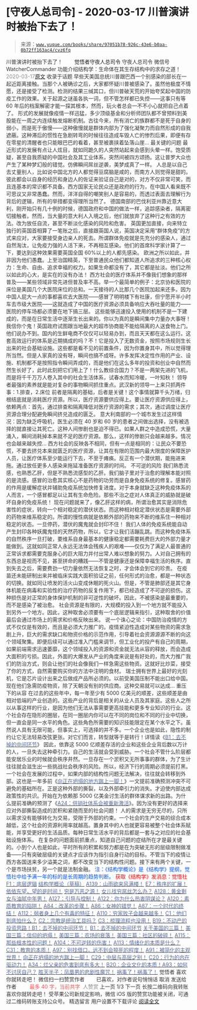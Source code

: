 # [守夜人总司令] - 2020-03-17 川普演讲时被抬下去了！

> 来源：[`www.yuque.com/books/share/97051b78-926c-43e6-b0aa-0b72ff163ac4/cvz6fq`](https://www.yuque.com/books/share/97051b78-926c-43e6-b0aa-0b72ff163ac4/cvz6fq)

<ne-p id="520f42f3293818f927861ebbd5b15da4_p_0" data-lake-id="520f42f3293818f927861ebbd5b15da4_p_0"><ne-text id="u67510941" style="color: rgb(51, 51, 51);">川普演讲时被抬下去了！</ne-text></ne-p> <ne-p id="a1506e79087521b05178301a492b40cb" data-lake-id="a1506e79087521b05178301a492b40cb"><ne-text id="u4560141c" ne-fontsize="12" style="color: rgb(255, 255, 255);">原创</ne-text><ne-text id="u468c24e2" ne-fontsize="14">觉悟者</ne-text><ne-text id="ub0db9c2f" ne-fontsize="14">守夜人总司令</ne-text></ne-p> <ne-p id="907510e5b9225a336ba20bf87f46b736" data-lake-id="907510e5b9225a336ba20bf87f46b736"><ne-text id="ubf696b12" ne-fontsize="14" ne-bold="true" style="color: rgb(51, 51, 51);">守夜人总司令</ne-text></ne-p> <ne-p id="78c5ebafd33517abd76da2518c40b1e3" data-lake-id="78c5ebafd33517abd76da2518c40b1e3"><ne-text id="uc500eca3" ne-fontsize="14" style="color: rgb(51, 51, 51);">微信号</ne-text><ne-text id="u8607df51" ne-fontsize="14" style="color: rgb(51, 51, 51);">WatcherCommander</ne-text></ne-p> <ne-p id="f27b2649d8716336566aabeaef79ae37" data-lake-id="f27b2649d8716336566aabeaef79ae37"><ne-text id="u09e2121e" ne-fontsize="14" style="color: rgb(51, 51, 51);">功能介绍</ne-text><ne-text id="u80acebe1" ne-fontsize="14" style="color: rgb(51, 51, 51);">结构学：生命体在其生存结构中的求存之道！</ne-text></ne-p> <ne-p id="f649eaa7a2fb26fbc414f6cfd9ec53ad" data-lake-id="f649eaa7a2fb26fbc414f6cfd9ec53ad"><ne-text id="u3f3fd86d" style="color: rgb(140, 140, 140);">2020-03-17</ne-text>[<ne-text id="u71bce68e" ne-fontsize="14">原文</ne-text>](https://mp.weixin.qq.com/s?__biz=MzAxNDk1NjI2Mw==&mid=2247485037&idx=1&sn=d7dd83d904596359780009db405439ec&chksm=9b8a25e5acfdacf385283c4c404f0f902a76fad04b123c25125fc71bf5dc406bd53eb0ce6a35&scene=27#wechat_redirect&cpage=266)</ne-p> <ne-p id="c5ea3d9b407725d2c0847f8742a9f8f9" data-lake-id="c5ea3d9b407725d2c0847f8742a9f8f9"><ne-text id="u1b11c70c" style="color: rgb(51, 51, 51);">收录于话题</ne-text></ne-p> <ne-p id="5730cc8b7860433af69a8d174ea92427" data-lake-id="5730cc8b7860433af69a8d174ea92427"><ne-text id="u76251204" style="color: rgb(51, 51, 51);">早些天美国总统川普跟巴西一个别感染的部长在一起近距离接触。当那个人被确诊之后，大家都怀疑川普被感染了。虽然他极度不情愿，还是接受了检测。检测的结果三缄其口，但川普破天荒的开始夸奖起中国的防疫工作的效果。关于起源之谜虽各执一词，但不管怎样都已失控——这事只有等 60 年后的档案解密才能一探其根本，然而，玩火者总会一不不小心就把自己点着了。</ne-text></ne-p> <ne-p id="d84f47212b66201a4fce08c7a16dc5f7" data-lake-id="d84f47212b66201a4fce08c7a16dc5f7"><ne-text id="u0dcf1974" style="color: rgb(51, 51, 51);">形式的发展就像疫情一样迅猛，多少顶级基金和分析师团队都不曾预料到美股能在一周之内连续触发熔断机制。古往今来，所有消亡的族群都不是死于自身的弱小，而是死于傲慢——这种傲慢就是群体内部为了强化凝聚力而自然形成的自我遮蔽。这种滞后的惯性在急剧转弯的时候往往造成车毁人亡的惨烈后果，即便有存在零星的清醒者也只能眼巴巴的看着，甚至被裹挟着坠落山崖…</ne-text></ne-p> <ne-p id="3a2cc20fc9fe4acbe0535ba427ac7069" data-lake-id="3a2cc20fc9fe4acbe0535ba427ac7069"><ne-text id="u4d6e9158" ne-bold="true" style="color: rgb(51, 51, 51);">最关键的问题</ne-text></ne-p> <ne-p id="17ef370718484f8114796366f5504ed0" data-lake-id="17ef370718484f8114796366f5504ed0"><ne-text id="u0f24e9e3" style="color: rgb(51, 51, 51);">最近形式的发展有点让人炫目，就如同跪久的人突然站起来会感到头晕一样。饱受质疑，甚至自我质疑的中国社会及其工业体系，突然间被四方颂扬。这让普罗大众也产生了某种梦幻般的错觉。仿佛瞬间屌丝逆袭，美梦成真了一样。</ne-text></ne-p> <ne-p id="a48b2cc550a1396800e395d21383fb5f" data-lake-id="a48b2cc550a1396800e395d21383fb5f"><ne-text id="u14d15bb7" style="color: rgb(51, 51, 51);">人总是以自己去丈量别人，比如说中国北方的人都觉得豆腐脑是咸的，而南方人则觉得是甜的。彼此都会以自身的经历和身边人的佐证来验证自己是对的，对方不仅非常可笑，而且连基本的常识都不具备。西方国家无论民众还是政府的行为，在中国人看来既不可思议又非常愚蠢。然而，洋洋自得的嘲笑别人是容易的，而透过表面去理解行为背后的逻辑，所有的举措都变得理所当然了。</ne-text></ne-p> <ne-p id="1c215a24183ddd3a7fe910894798ec46" data-lake-id="1c215a24183ddd3a7fe910894798ec46"><ne-text id="u383a972e" style="color: rgb(51, 51, 51);">德国南部的巴伐利亚州靠近意大利，刚开始只有几十例的时候，德国政府和中国的做法一样，追踪感染者，隔离密切接触者。然而，当大量的意大利人入境之后，他们就放弃了这种行之有效的方法。改为放任自流，甚至不断淡化感染的风险和危害。</ne-text></ne-p> <ne-p id="0aae30596a3046cdaf2df3298ddb7f65" data-lake-id="0aae30596a3046cdaf2df3298ddb7f65"><ne-text id="u42619d8e" style="color: rgb(51, 51, 51);">英国更加直接，向来特立独行的英国首相算了一笔账之后，直接跟英国人说，英国决定采用“群体免疫”的方式来应对，大家要接受身边亲人的死去。所谓群体免疫就是先充分的感染人，通过自然淘汰，让免疫力强的人活下来，不再相互感染。他们的首席科学家计算了一下，要达到这种效果需要英国全国 60%以上的人都先感染。</ne-text></ne-p> <ne-p id="894e7babe6e6fbf5ae58251beb8a56eb" data-lake-id="894e7babe6e6fbf5ae58251beb8a56eb"><ne-text id="u73473cd3" style="color: rgb(51, 51, 51);">欧洲之所以如此，并非因为他们愚蠢。上至治国精英，下至普通民众他们都知道人所追求的三种核心权力：生命、自由、追求幸福的权力。如果生命都没有了，其它都是扯淡。他们之所以如此的心大，是实在的没有办法！</ne-text></ne-p> <ne-p id="933748ab03499913c4967c6a8926e7c9" data-lake-id="933748ab03499913c4967c6a8926e7c9"><ne-text id="u0a84934a" style="color: rgb(51, 51, 51);">西方社会的医疗体系并不像我们想象的那样普及——某些领域非常先进但普及率不高。举一个最简单的例子：北京协和医院的床位是美国几个大医院床位的总和。一天接待的人比那几个医院加起来还多。因为中国人屁大一点的事都喜欢去大医院——感冒了明明楼下有社康，但宁愿开半小时车去市级大医院——这就造成了中国的医疗资源必须具备响应大吞吐量的能力——医院的停车场都必须要在地下搞三层。</ne-text></ne-p> <ne-p id="780eab018ef1c2be8beafd7d0ed44660" data-lake-id="780eab018ef1c2be8beafd7d0ed44660"><ne-text id="ue748dec0" style="color: rgb(51, 51, 51);">这些能够迅速投入使用的机制不是一下建成的，而是在日常生活中逐渐生长出来的。你以为真的是瞬间集中力量办大事呀！我信你个鬼！英国政府试图跟当地最大的超市协商能不能给隔离的人送食物上门。他们说办不到。国内的生鲜电商不仅仅可以轻易办到，而且天天都在这么运行。这套高效运行的体系是近期搞成的吗？不！它是投入了无数资金，按照市场规则生长出来的社会基础设施。这些都是看不见的前置条件，因为你置身其中，所以觉得理所当然。但是人家真的没有呀，瞬间也搞不成呀。许多发挥决定性作用的产业、设施、机制都不是按照指令瞬间弄成的，而是他们在这么多年的投资和创业中自然而然生长好了，此时此刻把它们用上了！什么教综合国力？不是一两架先进的飞机，而是将千千万万人卷入其中的社会生活体系，试春水而知冷暖，一叶知秋！</ne-text></ne-p> <ne-p id="fd09ab90c0de9977e2b4461e8efce91e" data-lake-id="fd09ab90c0de9977e2b4461e8efce91e"><ne-text id="u4f22e625" style="color: rgb(51, 51, 51);">领导者最强的素养就是能对复杂的事物瞬间抓住重点。武汉新的领导一上来只抓两件事：1.排查，2.床位 前者是隔离的基础，后者是关键！这个事情就算千头万绪，归根结底就是消耗医疗资源。所以，医疗资源要供应得上。要让医疗资源供应得上，依赖两点：首先，通过排查和隔离降低对医疗资源的需求；其次，通过调度让医疗资源合理分配避免瞬间挤兑造成的匮乏。</ne-text></ne-p> <ne-p id="a0b15a3c9f01489514f1d6232cefbd30" data-lake-id="a0b15a3c9f01489514f1d6232cefbd30"><ne-text id="uddce4e0d" style="color: rgb(51, 51, 51);">意大利南部的一个城市发生过这样情况：因为缺乏呼吸机，医生必须在 40 岁和 60 岁的患者之间做出选择，没有被选择的就直接让其死亡。这种人间惨剧也是迫不得已。如果人群之中造成恐慌，大量涌入，瞬间消耗掉本来就不足的医疗资源。那么，这样的惨剧只会越来越多。情况也会越来越失控…</ne-text></ne-p> <ne-p id="b0035a387fa6d7236dbac1c665fe4145" data-lake-id="b0035a387fa6d7236dbac1c665fe4145"><ne-text id="uf05d40b8" style="color: rgb(51, 51, 51);">西方社会的反映各不相同，但有一点是相同的：让民众不要恐慌，不要去挤兑本来就匮乏的医疗资源，让其在有限的范围内最大限度的保障医护人员，让医疗体系至少能运行下去，不至于瘫痪。反正有一个潜伏期，能拖进来拖。通过放任更多人感染来拖延准备医疗资源的时间。</ne-text></ne-p> <ne-p id="6c5a830647a6d64d34e445ea8a5d417f" data-lake-id="6c5a830647a6d64d34e445ea8a5d417f"><ne-text id="uc3aa4e27" ne-bold="true" style="color: rgb(51, 51, 51);">不可逆的风险</ne-text></ne-p> <ne-p id="2257155604e7f20a82408ee766f18a93" data-lake-id="2257155604e7f20a82408ee766f18a93"><ne-text id="u07e11b10" style="color: rgb(51, 51, 51);">我们熟悉流感，也熟悉乙肝，但是不熟悉流感型的乙肝。我们脑子里对于治愈的理解本能对照的是流感。感冒的治愈其实核心不是药物的功劳而是自身免疫系统的修复。感冒药的作用是缓解症状并辅助免疫系统加快修复进度。对于本身就缺乏这种免疫体系的人而言，一个感冒都足以让其有生命危险。那些不治之症对人体真正的威胁就是破坏自身的免疫系统！</ne-text></ne-p> <ne-p id="91de76f8c046aa3dc499773ceed0fbb2" data-lake-id="91de76f8c046aa3dc499773ceed0fbb2"><ne-text id="u3ca50d73" style="color: rgb(51, 51, 51);">现在问题就来了，像乙肝这样的病，所谓治愈其实是消除危害性的症状，转向一个相对稳定的潜伏状态。而这种相对稳定潜伏状态是需要外部的药物来维系稳定的。所谓的慢性病就是依赖外部的药物来不断的维系住一种相对稳定的状态。一旦停药，潜伏的魔鬼就会封印不住！</ne-text></ne-p> <ne-p id="dcc273570c78c31a18d6346b3fa12ffc" data-lake-id="dcc273570c78c31a18d6346b3fa12ffc"><ne-text id="u755288ba" style="color: rgb(51, 51, 51);">我们人体的免疫系统能自动产生封印各种妖魔鬼怪的天然药物，所以，它才让我们活蹦乱跳。而这种免疫体系的自然秩序一旦打破，要维系自身最基本的健康稳定都需要耗费巨大的外部力量才能做到。这就如同正常人永远无法体会残疾人的艰难——仅仅为了满足人最普通的正常诉求都需要克服身心的巨大阻力并付出常人难以想象的努力。人对自己拥有的东西总是视而不见，甚至拼命的糟践——不管是健康还是保障幸福生活的秩序。直到失去之后，需要费劲一切力量依然无法恢复之时，才会体会到它的珍贵。</ne-text></ne-p> <ne-p id="caf240419413cdf207069a8ed2c2fc31" data-lake-id="caf240419413cdf207069a8ed2c2fc31"><ne-text id="u732f2a78" style="color: rgb(51, 51, 51);">在疫苗还未能研制出来并被临床实践大面积验证之前，任何形式的治愈，都是一种状态的切换。就如同让喷发的活火山变成休眠的死火山。但是，不管是肺部还是其它身体机能在病毒和实验性的治疗药物的反复作用下，都已经造成了不可逆的损伤。这种损伤是对正常的身体保护机制的非可逆性的破坏。因此，不被感染是最重要的，而不是感染了被治愈。</ne-text></ne-p> <ne-p id="0dcf458a6b933e789c8ecbc0ae2b3067" data-lake-id="0dcf458a6b933e789c8ecbc0ae2b3067"><ne-text id="u7186e516" style="color: rgb(51, 51, 51);">社会资源是有限的，大规模的投入到一个地方就不能投入到另外一个地方。因此，这种取舍必须要有一个底层逻辑来指引，这种取舍的价值最后会通过市场上的需求和价格反映出来。</ne-text></ne-p> <ne-p id="a5a111361f74ef9d73fc7d7caa08c464" data-lake-id="a5a111361f74ef9d73fc7d7caa08c464"><ne-text id="uf58ed29c" style="color: rgb(51, 51, 51);">说一个诛心之论：中国防治疫情的方式不仅仅是有效的，而且是必须大力推广的。疫情紧迫性造成对某些物资的需求急剧上升，巨大的需求缺口和物资价格的示范作用，引导着社会资源源源不断的向这个领域聚集。即便后续可以通过准入门槛来调节，但工业化的投产有自己的周期，如果前端需求迅速萎靡，这个领域投入的资源和资金就无法从容的释放，而会造成大面积的亏损。因此，外面的大爆发从产业的角度来说是有好处的，而大力推广我们的防治方式，则会让他们的社会像我们一样急需这些物资。这就好比炒菜，接受了你的方式，自然需要购买你的方法中注明的食材。</ne-text></ne-p> <ne-p id="4872898cf4ab9661ebab0399a2697606" data-lake-id="4872898cf4ab9661ebab0399a2697606"><ne-text id="u3c3609ad" style="color: rgb(51, 51, 51);">瑞士拥有世界上最好的光刻机，它是芯片设计出来之后做成产品所必须的。以前受美国压制不能出口给中国。现在他们急需防疫物资，除了天朝没有别的供应商。这种交易就可以达成…</ne-text></ne-p> <ne-p id="1e6e78c74eba7eaf9698340db53e228a" data-lake-id="1e6e78c74eba7eaf9698340db53e228a"><ne-text id="ue74b5975" ne-fontsize="24" ne-bold="true" style="color: rgb(51, 51, 51);">重压下的从容</ne-text></ne-p> <ne-p id="37906ae82ab0c165a69068d11f658611" data-lake-id="37906ae82ab0c165a69068d11f658611"><ne-text id="u3474d6ac" style="color: rgb(51, 51, 51);">在过去的这些年中，每一年至少有 5000 亿美元的顺差，这些顺差是由相对低端的产业创造的。这些产业的背后是相关的从业人员及其家庭。这些人之所以从事这样的行业，是因为他们无法从事需要更高技能和更多专业知识的行业。这个社会存在隐形的圈层，在同一圈层内你可以在不同的岗位和不同的行业中切换，但一直会是同一水平的角色。这些角色所需要的知识技能限定在某个水平之下。虽然说人具有无限可能，但事实上，可选择的并不多。一个企业也是如此，隐性的制约让它无法轻易改弦更张。对它们而言，转型就等于是转行！详情读《</ne-text>[<ne-text id="u5eabffed" style="color: rgb(87, 107, 149);">B1：去不掉的中间环节</ne-text>](http://mp.weixin.qq.com/s?__biz=MzAxNDk1NjI2Mw==&mid=2247484061&idx=1&sn=1209c5618c7a801825c4d601715c442d&chksm=9b8a2115acfda803a021253d6a306e6c95fffb1fdfae4daedf94c8f602c7d2c9e52452759093&scene=21#wechat_redirect)<ne-text id="u29a9f677" style="color: rgb(51, 51, 51);">》</ne-text></ne-p> <ne-p id="9ab4689fa5b3de17e799faf745ba5183" data-lake-id="9ab4689fa5b3de17e799faf745ba5183"><ne-text id="u18ffd32e" style="color: rgb(51, 51, 51);">因此，依靠这 5000 亿顺差存活的企业和这些企业背后数以万计的人，一旦失去这种牵引力。自己的生活就会受到威胁。一个社会不管什么阶层都能安居乐业的时候就会秩序井然。一旦存在一个淤积又无所事事的群体，为了生计往往就会滋生出一些挑战社会秩序的风险。所以，经济下行的周期必须提前打黑。</ne-text></ne-p> <ne-p id="3c8d94e6983e5f0ef2cd0bb11223dc09" data-lake-id="3c8d94e6983e5f0ef2cd0bb11223dc09"><ne-text id="ud50e4dc3" style="color: rgb(51, 51, 51);">一个社会在发展的过程中，如果内部的结构性问题无法解决，往往就会转移到外部。这也是一年多前《</ne-text>[<ne-text id="u8bf3d678" style="color: rgb(87, 107, 149);">向正在坍塌的地方踹上一脚！</ne-text>](http://mp.weixin.qq.com/s?__biz=MzAxNDk1NjI2Mw==&mid=2247483789&idx=1&sn=5e44b7b524c3dc4bb7705f49ed0a44a3&chksm=9b8a2205acfdab139e4b1d44ef6702b09c9fbf79505340205d13fbdaa33207a997f54bee0e97&scene=21#wechat_redirect)<ne-text id="u9dcd4fc0" style="color: rgb(51, 51, 51);">》一文提前准确预测冲突不可避免的基础所在。正是这种外部的撕裂，以及外部牵引力的消失。才迫使内部达成政策性的共识。开始在为依赖那 5000 亿美金讨生活的群体谋求新的出路。为什么提前准确的预测了《</ne-text>[<ne-text id="u19f5382e" style="color: rgb(87, 107, 149);">A24：供销社体系会被重新激活</ne-text>](http://mp.weixin.qq.com/s?__biz=MzAxNDk1NjI2Mw==&mid=2247484249&idx=1&sn=b8af24c3440b291292b1ed4eddfcfaec&chksm=9b8a20d1acfda9c79045cf72415a403a655fcbcc03483c9b2970fd289e28f7c18a998142039c&scene=21#wechat_redirect)<ne-text id="uaca97e63" style="color: rgb(51, 51, 51);">》。因为没有更好的选择来应对外部撕裂造成的淤积和紧随而至的社会问题！</ne-text></ne-p> <ne-p id="b36a51c328d1710ff198a0c4f9ee7266" data-lake-id="b36a51c328d1710ff198a0c4f9ee7266"><ne-text id="u32be526b" style="color: rgb(51, 51, 51);">人的需求是无穷无尽的，只所以需求没有能够转化为交易，受限于外部的约束。一个社会的生产交易的综合成本越低，这个社会的资源利用率就越高。置身其中的人也就更容易被整个社会体系赋能，并享受更好的生活品质。每种日常生活水平的背后都是一套与之对应的社会基础设施体系。</ne-text></ne-p> <ne-p id="9c3f1448d6115e1d165e12a660b95c73" data-lake-id="9c3f1448d6115e1d165e12a660b95c73"><ne-text id="u73fe209c" style="color: rgb(51, 51, 51);">在复杂的问题面前抓重点，知道自己问题的症结所在才是最关键的。小到个人也是如此，平时所有的积累和努力都是在为突破无形的层级限制做准备——只有突破层级的关键点才应该作为指引自身行动的目标。不管当下的疫情让西方各国送来多少溢美之词，都不改变当下的结构性问题。接下来有两个关键，一个是市场扶贫，另一个就是法制金融。</ne-text></ne-p> <ne-p id="a5007448a57c77b3a07ab707968ec788" data-lake-id="a5007448a57c77b3a07ab707968ec788"><ne-text id="u8335ed76" ne-bold="true" style="color: rgb(0, 82, 255);">注：《结构学概论》是《结构学》提纲，觉悟社中给予满一年的标的是长周期的趋势判断。</ne-text></ne-p> <ne-p id="3ac1d375837b22bbc1d988a2b64c1cf0" data-lake-id="3ac1d375837b22bbc1d988a2b64c1cf0" ne-alignment="center"><ne-text id="u740a2e98" style="color: rgb(255, 0, 0);">获取《结构学》发消息</ne-text><ne-text id="ua67b5d2d" ne-bold="true" style="color: rgb(255, 0, 0);">：觉悟社</ne-text></ne-p>  <ne-p id="4f0bdbe068da4a466935238357693f1d" data-lake-id="4f0bdbe068da4a466935238357693f1d"><ne-card data-card-name="image" data-card-type="inline" id="bGdpw" data-event-boundary="card" style="color: rgb(51, 51, 51);"><ne-p id="7ea908531e00914bc198791ec6c4d33a" data-lake-id="7ea908531e00914bc198791ec6c4d33a">[<ne-text id="u51d3446c" style="color: rgb(87, 107, 149);">F1：底层逻辑</ne-text>](http://mp.weixin.qq.com/s?__biz=MzAxNDk1NjI2Mw==&mid=2247484983&idx=1&sn=d1bd020a91e3dd78ebf23d343a657db2&chksm=9b8a25bfacfdaca9b3572b6f4d7ef8d7a0e37e4ab741811b0e2cd64f46b92e1920d0e39e4f38&scene=21#wechat_redirect)</ne-p> <ne-p id="43702246b5809afc91bd10c0faed0e4e" data-lake-id="43702246b5809afc91bd10c0faed0e4e">[<ne-text id="u69ac3019" style="color: rgb(87, 107, 149);">结构学概论（草稿）</ne-text>](http://mp.weixin.qq.com/s?__biz=MzAxNDk1NjI2Mw==&mid=2247484999&idx=1&sn=4a0a91d9ed51c50f0f1ca2c3d5a6f112&chksm=9b8a25cfacfdacd9a9d58e3423bba23548335347af32a6a987b54c219869d099186dedfc27a0&scene=21#wechat_redirect)</ne-p> <ne-p id="4aaaeee34d2557786f3375279a56ca8c" data-lake-id="4aaaeee34d2557786f3375279a56ca8c">[<ne-text id="ufb65df52" style="color: rgb(87, 107, 149);">A139：山雨欲来风满楼！</ne-text>](http://mp.weixin.qq.com/s?__biz=MzAxNDk1NjI2Mw==&mid=2247485028&idx=1&sn=df774eff7bb7562533cba7f5d2346e14&chksm=9b8a25ecacfdacfa9092a7494ffe631aab8a9f4ae745eeaeee91488d21accd14fc29f6eb0a9d&scene=21#wechat_redirect)</ne-p> <ne-p id="2ffd7af300c010ed90c09aa23705f8e4" data-lake-id="2ffd7af300c010ed90c09aa23705f8e4">[<ne-text id="u033a3204" style="color: rgb(87, 107, 149);">E7：秩序的扩展！</ne-text>](http://mp.weixin.qq.com/s?__biz=MzAxNDk1NjI2Mw==&mid=2247485033&idx=1&sn=a4fafabf832faa4e23cb315aa84778cf&chksm=9b8a25e1acfdacf75ca2f4b9f95eefbced60c01b36a2346b549eed79efe998a827b9d4476625&scene=21#wechat_redirect)</ne-p> <ne-p id="96497ac4e86e1bca662afd08a1ffca3f" data-lake-id="96497ac4e86e1bca662afd08a1ffca3f">[<ne-text id="uc828ab3f" style="color: rgb(87, 107, 149);">依依东望，望的是时间！</ne-text>](http://mp.weixin.qq.com/s?__biz=MzIzMDYwOTM0Mg==&mid=2247483860&idx=1&sn=b5b01ae82ff764ce2806251e3f2a809f&chksm=e8b19905dfc61013607735eb7782299c9a4d7a39a8b15a7b46182ef20eda3ffe9f6ed6337e1f&scene=21#wechat_redirect)</ne-p> <ne-p id="709901104e11b5edd7f3c4408d65c63b" data-lake-id="709901104e11b5edd7f3c4408d65c63b">[<ne-text id="uaaa0dde5" style="color: rgb(87, 107, 149);">穷是万恶之源！</ne-text>](http://mp.weixin.qq.com/s?__biz=MzAxNDk1NjI2Mw==&mid=2247483823&idx=1&sn=e54ebe9891b302dc0bf1815c76ccf8b7&chksm=9b8a2227acfdab31a05e273addd9159d4b8263d58d3c58bf214841c8189157519719c3427306&scene=21#wechat_redirect)</ne-p> <ne-p id="0147aa92999a54605dea7f9105bdfc98" data-lake-id="0147aa92999a54605dea7f9105bdfc98">[<ne-text id="u909d14c4" style="color: rgb(87, 107, 149);">女儿找穷屌丝怎么办？</ne-text>](http://mp.weixin.qq.com/s?__biz=MzAxNDk1NjI2Mw==&mid=2247484939&idx=1&sn=6a8b9a3df7e1197fde72a04e45ad3055&chksm=9b8a2583acfdac958a9514beb89993c74e6ee5ad63df4c4c6d420f8ac9cc3976dcfe5f66c734&scene=21#wechat_redirect)</ne-p> <ne-p id="24ee65f1f55cd13b5804e0bad2b3709a" data-lake-id="24ee65f1f55cd13b5804e0bad2b3709a">[<ne-text id="u4dc320cf" style="color: rgb(87, 107, 149);">A128：黄金剩女与油腻中年男！</ne-text>](http://mp.weixin.qq.com/s?__biz=MzAxNDk1NjI2Mw==&mid=2247484986&idx=1&sn=389cf749cc0fc8c13fddbe2782d064e8&chksm=9b8a25b2acfdaca493be3be9f6825249c41eb2e9ec898370ef118ac45d11e3061fc3f36198fa&scene=21#wechat_redirect)</ne-p> <ne-p id="e70319111baaedc655221cf17486b046" data-lake-id="e70319111baaedc655221cf17486b046">[<ne-text id="ub29df3ac" style="color: rgb(87, 107, 149);">A127：引导与控制！</ne-text>](http://mp.weixin.qq.com/s?__biz=MzAxNDk1NjI2Mw==&mid=2247484979&idx=1&sn=f399f00523a8dd5cafe7c0636121333e&chksm=9b8a25bbacfdacad35d6b31ea6500e76fc161c3dd8e789aacdc1284bedcdcaf57570dd6f6261&scene=21#wechat_redirect)</ne-p> <ne-p id="5fd065523bfa86a1e73199eac1a5ad70" data-lake-id="5fd065523bfa86a1e73199eac1a5ad70">[<ne-text id="ua2e95da4" style="color: rgb(87, 107, 149);">A122：你为什么热衷阴谋论？</ne-text>](http://mp.weixin.qq.com/s?__biz=MzAxNDk1NjI2Mw==&mid=2247484960&idx=1&sn=f04b2971f7e664f0ab903a6a9ffab5dd&chksm=9b8a25a8acfdacbecd85fb722d9e401e6b748a28498b75da9489af10d9cf69916bf473c72a7b&scene=21#wechat_redirect)</ne-p> <ne-p id="1379aabcf09010bc36d601bf3775c2cd" data-lake-id="1379aabcf09010bc36d601bf3775c2cd">[<ne-text id="ua04709c5" style="color: rgb(87, 107, 149);">A120：素质教育的陷阱！</ne-text>](http://mp.weixin.qq.com/s?__biz=MzAxNDk1NjI2Mw==&mid=2247484948&idx=1&sn=6326c52223f8520cf16820e7ae2f12d1&chksm=9b8a259cacfdac8a3f821dea074d2df64dc08c9498aadb36f006f685bbf87dfc13daefd4bf6d&scene=21#wechat_redirect)</ne-p> <ne-p id="9166da93f6d52793c80a1f65266b7841" data-lake-id="9166da93f6d52793c80a1f65266b7841">[<ne-text id="u8925e37a" style="color: rgb(87, 107, 149);">A84：改革的步骤！</ne-text>](http://mp.weixin.qq.com/s?__biz=MzIzMDYwOTM0Mg==&mid=2247484098&idx=1&sn=8a28fd5dce47b485ed38e4f3cfdb7d05&chksm=e8b19a13dfc61305fde13511d297aa1d6b59184825c7998f338e7d5f36742e3c06c717d78fe8&scene=21#wechat_redirect)</ne-p> <ne-p id="5ddb0d73132124fcb230989b446747ee" data-lake-id="5ddb0d73132124fcb230989b446747ee">[<ne-text id="u54b2a2f6" style="color: rgb(87, 107, 149);">A86：女神的错觉！</ne-text>](http://mp.weixin.qq.com/s?__biz=MzAxNDk1NjI2Mw==&mid=2247484733&idx=1&sn=fab22e8ab3f80b78dab3d4e2e2716bfb&chksm=9b8a26b5acfdafa374df83506e5086a573169362877918977c08490b4e9747c45c99d1266e7f&scene=21#wechat_redirect)</ne-p> <ne-p id="d95dc3944af2aab49b0d0908cc05d63e" data-lake-id="d95dc3944af2aab49b0d0908cc05d63e">[<ne-text id="u300c294d" style="color: rgb(87, 107, 149);">A87：一个时代的终结！</ne-text>](http://mp.weixin.qq.com/s?__biz=MzIzMDYwOTM0Mg==&mid=2247484102&idx=1&sn=c0572fe89409ac0ef2d1468b8f81f130&chksm=e8b19a17dfc6130119eacf0492c237b5173f6f9c13265a36d7919e3132228f8c2d3306863c08&scene=21#wechat_redirect)</ne-p> <ne-p id="b22ded3cf5d96b2b47694af7dfeab7a9" data-lake-id="b22ded3cf5d96b2b47694af7dfeab7a9">[<ne-text id="uf9dfdb03" style="color: rgb(87, 107, 149);">A112：弱者身上几个有毒的特征！</ne-text>](http://mp.weixin.qq.com/s?__biz=MzAxNDk1NjI2Mw==&mid=2247484903&idx=1&sn=609b7c81f10207eea8bcccbe35aa61b6&chksm=9b8a266facfdaf790a328ee9eca9d05f95ce939b69b2e4c1fcaacd63470bd79c44d03caeb00c&scene=21#wechat_redirect)</ne-p> <ne-p id="08c0869e983d970d45c591a44d8bbf4a" data-lake-id="08c0869e983d970d45c591a44d8bbf4a">[<ne-text id="u7742fd24" style="color: rgb(87, 107, 149);">A110：穷家败子会越来越多！</ne-text>](http://mp.weixin.qq.com/s?__biz=MzAxNDk1NjI2Mw==&mid=2247484897&idx=1&sn=84e1c8a85eb385c04f400095d47d55eb&chksm=9b8a2669acfdaf7f7a431a12c057023ae123aaa855b0f9d48a98c21eae27788632beb60765c9&scene=21#wechat_redirect)</ne-p> <ne-p id="df1427e39da1d087e815278c317de681" data-lake-id="df1427e39da1d087e815278c317de681">[<ne-text id="u6884799d" style="color: rgb(87, 107, 149);">C1：他们到底怕什么？</ne-text>](http://mp.weixin.qq.com/s?__biz=MzAxNDk1NjI2Mw==&mid=2247483898&idx=1&sn=1b0a50386e9e89d2750dec717236f0aa&chksm=9b8a2272acfdab64235b35ee5e91b8cac6172144207251636e1345fc570aa1601f59eff7f442&scene=21#wechat_redirect)</ne-p> <ne-p id="c5ab8d9c933f95d561ab880bd2c5cb86" data-lake-id="c5ab8d9c933f95d561ab880bd2c5cb86">[<ne-text id="udfbbe984" style="color: rgb(87, 107, 149);">C2：宗教是统治工具吗？</ne-text>](http://mp.weixin.qq.com/s?__biz=MzAxNDk1NjI2Mw==&mid=2247483901&idx=1&sn=f5d9f8c7bd84370c79adae921351e813&chksm=9b8a2275acfdab63fde093d76ff82e01d0e2fd43ea675f77fd17fd51a15873d4d10499f5338d&scene=21#wechat_redirect)</ne-p> <ne-p id="49422b3fbedfe4c407815957e297eed3" data-lake-id="49422b3fbedfe4c407815957e297eed3">[<ne-text id="u2b6d4d29" style="color: rgb(87, 107, 149);">C3：梳理流程也没用！</ne-text>](http://mp.weixin.qq.com/s?__biz=MzAxNDk1NjI2Mw==&mid=2247483989&idx=1&sn=ee70dacfd980f041379d91ae947ece44&chksm=9b8a21ddacfda8cb28bf62d6f53531e8a8ebce2de96396e50ec7e7e144fffe502ec6faee3415&scene=21#wechat_redirect)</ne-p> <ne-p id="68c54e21fcf4ac11690541c646077be3" data-lake-id="68c54e21fcf4ac11690541c646077be3">[<ne-text id="udef2b47b" style="color: rgb(87, 107, 149);">B19：不动产的投资思路！</ne-text>](http://mp.weixin.qq.com/s?__biz=MzIzMDYwOTM0Mg==&mid=2247484069&idx=1&sn=a13a6e590a21b27fd1356718b3a2dcd3&chksm=e8b19a74dfc613622b23c7233732cbb1d499c75f9b7ac3047cdeaee3a34eeae7d3b4871429f1&scene=21#wechat_redirect)[<ne-text id="u8bf36cae" style="color: rgb(87, 107, 149);">B1：去不掉的中间环节！</ne-text>](http://mp.weixin.qq.com/s?__biz=MzIzMDYwOTM0Mg==&mid=2247483903&idx=1&sn=e8a21cb816d6a27d869f81463805a208&chksm=e8b1992edfc610380f54d91f9acc9844820c77ce8a5bcedb4f36372c406647f45fd2514a6a77&scene=21#wechat_redirect)</ne-p> <ne-p id="d2eaeb6ffbbb39ceac139eac1b9960e7" data-lake-id="d2eaeb6ffbbb39ceac139eac1b9960e7">[<ne-text id="ucae29d45" style="color: rgb(87, 107, 149);">B1：去不掉的中间环节</ne-text>](http://mp.weixin.qq.com/s?__biz=MzIzMDYwOTM0Mg==&mid=2247483903&idx=1&sn=e8a21cb816d6a27d869f81463805a208&chksm=e8b1992edfc610380f54d91f9acc9844820c77ce8a5bcedb4f36372c406647f45fd2514a6a77&scene=21#wechat_redirect)</ne-p> <ne-p id="0813c9ab2152a8ef9cb37da0ed076cba" data-lake-id="0813c9ab2152a8ef9cb37da0ed076cba">[<ne-text id="uc657fefb" style="color: rgb(87, 107, 149);">关于美国的三篇！</ne-text>](http://mp.weixin.qq.com/s?__biz=MzIzMDYwOTM0Mg==&mid=2247484082&idx=1&sn=7f0efdc740505aeff41af3593c2c07d2&chksm=e8b19a63dfc613757721204eef321ddcad7ddc01dfc2076db117c37c0b37d75438f2e405c830&scene=21#wechat_redirect)</ne-p> <ne-p id="56dcc5a889bf005929d7f3ca28833282" data-lake-id="56dcc5a889bf005929d7f3ca28833282">[<ne-text id="uda4c64f2" style="color: rgb(87, 107, 149);">美国三篇：信仰的坍塌！</ne-text>](http://mp.weixin.qq.com/s?__biz=MzIzMDYwOTM0Mg==&mid=2247484086&idx=1&sn=84a690a2f2f277ffb97bd9ae9b8997b5&chksm=e8b19a67dfc61371cbaa58bdc4cf884dcb865ce62dc947cf1cf3e7653716339ff71d49c563bb&scene=21#wechat_redirect)</ne-p> <ne-p id="0c6404ede3fd5b311e3884ea8b3e6ec3" data-lake-id="0c6404ede3fd5b311e3884ea8b3e6ec3">[<ne-text id="u36c06eb6" style="color: rgb(87, 107, 149);">美国三篇：农场的衰落！</ne-text>](http://mp.weixin.qq.com/s?__biz=MzAxNDk1NjI2Mw==&mid=2247484839&idx=1&sn=ab17e9c4ae5af883a17a9c0fcafe94dd&chksm=9b8a262facfdaf399eab6252e9034d5a64a95f1c2575ed6570615dc11980d7d14b684341c22d&scene=21#wechat_redirect)</ne-p> <ne-p id="155b29afa593d00f45a82f666e288abd" data-lake-id="155b29afa593d00f45a82f666e288abd">[<ne-text id="ub977379f" style="color: rgb(87, 107, 149);">美国三篇：社区的破碎！</ne-text>](http://mp.weixin.qq.com/s?__biz=MzAxNDk1NjI2Mw==&mid=2247484995&idx=1&sn=e6b19218f50cedb3832a75694d5fca2a&chksm=9b8a25cbacfdacdd9585015c0542f118592cdeb57bf869d6566ef48e60aaf0f59aeebb6ba2a3&scene=21#wechat_redirect)</ne-p> <ne-p id="370bea3a77cc1a6fae319b3006239ff6" data-lake-id="370bea3a77cc1a6fae319b3006239ff6">[<ne-text id="u337aec98" style="color: rgb(87, 107, 149);">A115：那些根本性的问题！</ne-text>](http://mp.weixin.qq.com/s?__biz=MzAxNDk1NjI2Mw==&mid=2247484914&idx=1&sn=967fee05bc4f865fe727690ef496bd08&chksm=9b8a267aacfdaf6c067abdfbeed512ad0ec7af5d0c3310f4461e50eaa47c005b5b30ea9758af&scene=21#wechat_redirect)</ne-p> <ne-p id="29dd628ec37f52b0c190276c1c2f178d" data-lake-id="29dd628ec37f52b0c190276c1c2f178d">[<ne-text id="u08e77b6f" style="color: rgb(87, 107, 149);">A104：不可逆转的伤害！</ne-text>](http://mp.weixin.qq.com/s?__biz=MzAxNDk1NjI2Mw==&mid=2247484910&idx=1&sn=80626aa3b4a4e223e5062a4d00806308&chksm=9b8a2666acfdaf70c0a3e1392357732bf9431c96bc1ec220eef91101a73d0c6eeff4f62d4e80&scene=21#wechat_redirect)</ne-p> <ne-p id="03e485f94ea0d7cc6514a13b86550d8f" data-lake-id="03e485f94ea0d7cc6514a13b86550d8f">[<ne-text id="ue98b71b9" style="color: rgb(87, 107, 149);">A113：情绪化的本质是什么？</ne-text>](http://mp.weixin.qq.com/s?__biz=MzAxNDk1NjI2Mw==&mid=2247484925&idx=1&sn=a3e5d2a4ffa1f0c4a1e915a7f6244527&chksm=9b8a2675acfdaf6365b4c9b6f0390ceae91e0dbf218efdd6be0dc600964d220b1ab45bb6c2ac&scene=21#wechat_redirect)</ne-p> <ne-p id="0302cf79e863f688d5d411df542ff288" data-lake-id="0302cf79e863f688d5d411df542ff288">[<ne-text id="u77722e94" style="color: rgb(87, 107, 149);">C31：教育的本质！</ne-text>](http://mp.weixin.qq.com/s?__biz=MzAxNDk1NjI2Mw==&mid=2247484645&idx=1&sn=0c19e963af345ec0d157348555f45482&chksm=9b8a276dacfdae7bb43eb0602bf7d9fdc827d0675a7350f893c5b3b43986de58782355a2065d&scene=21#wechat_redirect)</ne-p> <ne-p id="f95a8b419b326e607050263b9a1db5d6" data-lake-id="f95a8b419b326e607050263b9a1db5d6">[<ne-text id="u249e67e1" style="color: rgb(87, 107, 149);">A97：别找借口，远不到会猝死的程度！</ne-text>](http://mp.weixin.qq.com/s?__biz=MzAxNDk1NjI2Mw==&mid=2247484866&idx=1&sn=d93222730b1fd65cd31d270e54c91073&chksm=9b8a264aacfdaf5cf1d8eab64891b03e7b9966e887c9f512b7cb4a3f6cca04f1faa2c5da905d&scene=21#wechat_redirect)</ne-p> <ne-p id="4acc23fe2f1144209765deed3feecca8" data-lake-id="4acc23fe2f1144209765deed3feecca8">[<ne-text id="u64140f1e" style="color: rgb(87, 107, 149);">A91：被简化的主观世界！</ne-text>](http://mp.weixin.qq.com/s?__biz=MzIzMDYwOTM0Mg==&mid=2247484106&idx=1&sn=89ac1e2a068a9114c08822ed3a6a9916&chksm=e8b19a1bdfc6130d67743acf04c384cd66fa3d13b83614a9b3d70edda3290e8af9765c31b7d7&scene=21#wechat_redirect)</ne-p> <ne-p id="b4f7268276fb979c6073570fecc9b092" data-lake-id="b4f7268276fb979c6073570fecc9b092">[<ne-text id="u59f146a7" style="color: rgb(87, 107, 149);">向正在坍塌的地方踹上一脚！</ne-text>](http://mp.weixin.qq.com/s?__biz=MzAxNDk1NjI2Mw==&mid=2247483789&idx=1&sn=5e44b7b524c3dc4bb7705f49ed0a44a3&chksm=9b8a2205acfdab139e4b1d44ef6702b09c9fbf79505340205d13fbdaa33207a997f54bee0e97&scene=21#wechat_redirect)</ne-p> <ne-p id="42c9b87c0eb394abd763e8d1f308e3cb" data-lake-id="42c9b87c0eb394abd763e8d1f308e3cb">[<ne-text id="u6f2d0cdb" style="color: rgb(87, 107, 149);">C29：中层与高层之别！</ne-text>](http://mp.weixin.qq.com/s?__biz=MzIzMDYwOTM0Mg==&mid=2247484061&idx=1&sn=6b5effaceec4ccea129b0b2c0ff9eb94&chksm=e8b19a4cdfc6135a82d4a79c2245a8efb5cea97135ffeef76afcdb0f1d23fc37408270b77ac3&scene=21#wechat_redirect)</ne-p> <ne-p id="5ee98234e8b2bd74766243eedac52f4a" data-lake-id="5ee98234e8b2bd74766243eedac52f4a">[<ne-text id="ufc16abec" style="color: rgb(87, 107, 149);">C20：行为的内在驱动力！</ne-text>](http://mp.weixin.qq.com/s?__biz=MzIzMDYwOTM0Mg==&mid=2247484003&idx=1&sn=a62ddbccc64f9f19890c0dff9605b6f7&chksm=e8b19ab2dfc613a47b840d331bb9c43711798f5102681c0d1a06cb3996450c1d34bc8573b7e0&scene=21#wechat_redirect)</ne-p> <ne-p id="2f71ecc965a5bccd5ce34ba14f8432d8" data-lake-id="2f71ecc965a5bccd5ce34ba14f8432d8">[<ne-text id="u7c619bc1" style="color: rgb(87, 107, 149);">A34：烂父亲的危害到底有多大！</ne-text>](http://mp.weixin.qq.com/s?__biz=MzIzMDYwOTM0Mg==&mid=2247483986&idx=1&sn=984fbf5e696f7a3f34f25dcf93037cea&chksm=e8b19a83dfc61395d629a54503920505c42a73a62b9e72308ed4ea0d66c509ca66a1a3138ea5&scene=21#wechat_redirect)</ne-p> <ne-p id="09911052d88a85fd0b97cc708a6baa11" data-lake-id="09911052d88a85fd0b97cc708a6baa11">[<ne-text id="u5d2e3a31" style="color: rgb(87, 107, 149);">B20：企业文化的本质！</ne-text>](http://mp.weixin.qq.com/s?__biz=MzIzMDYwOTM0Mg==&mid=2247484111&idx=1&sn=d6154ef03c3702d24ebbd49ec6d2544b&chksm=e8b19a1edfc61308357f4cc639a74339e18c1e7ea64e351a1d73fac03d82e0daa3d7cbd2b4f7&scene=21#wechat_redirect)[<ne-text id="u12c74db4" style="color: rgb(87, 107, 149);">A93：如何不讨厌自己？</ne-text>](http://mp.weixin.qq.com/s?__biz=MzAxNDk1NjI2Mw==&mid=2247484783&idx=1&sn=08bb06c4b322311a9d08a0d67077b6ac&chksm=9b8a26e7acfdaff1fb664e30d3365b7405692c4c7e53b41d078052fcbd87faf8de05c04346ce&scene=21#wechat_redirect)</ne-p> <ne-p id="602b16c14b11843e344bde78490d94b2" data-lake-id="602b16c14b11843e344bde78490d94b2">[<ne-text id="ud8cf8e10" style="color: rgb(87, 107, 149);">胜天半子：凤凰男的悲剧性魔咒！</ne-text>](http://mp.weixin.qq.com/s?__biz=MzAxNDk1NjI2Mw==&mid=2247484459&idx=1&sn=3af333a7d8f81253f730e57ba86f6f11&chksm=9b8a27a3acfdaeb524c155bcc629f472e273558add2d9c91ca3295d08144bd6d7d26ed757e6c&scene=21#wechat_redirect)</ne-p> <ne-p id="c6d3c3648c5b82861334bda50728779e" data-lake-id="c6d3c3648c5b82861334bda50728779e">[<ne-text id="ua1538b96" style="color: rgb(87, 107, 149);">祸事了！祸事了！</ne-text>](http://mp.weixin.qq.com/s?__biz=MzAxNDk1NjI2Mw==&mid=2247484799&idx=1&sn=1abc235be63ea8ba0684b369239765da&chksm=9b8a26f7acfdafe1f24dba6862e246adc006ae9a0f7259b8a4115f4b87057f5a5e99e5e5aa4c&scene=21#wechat_redirect)</ne-p> <ne-p id="2619b769822d05f288b0a2f3c683379c" data-lake-id="2619b769822d05f288b0a2f3c683379c"><ne-text id="ufdf02df2" style="color: rgb(51, 51, 51);">觉悟者</ne-text></ne-p> <ne-p id="66370423216e7d063bdb58671de4ff4b" data-lake-id="66370423216e7d063bdb58671de4ff4b"><ne-text id="ub5a43aaf" style="color: rgb(51, 51, 51);">喜欢你就转走吧！</ne-text></ne-p> <ne-p id="f9cdf55c405ad11bc61a8bdaae1bf9c6" data-lake-id="f9cdf55c405ad11bc61a8bdaae1bf9c6"><ne-text id="ua22cf6b8" ne-bold="true" style="color: rgb(51, 51, 51);">微信扫一扫赞赏作者</ne-text><ne-text id="uf5dd608f" ne-bold="true" style="color: rgb(255, 255, 255);">赞赏</ne-text></ne-p> <ne-p id="a632839238c5988eabb21070042b3ae7" data-lake-id="a632839238c5988eabb21070042b3ae7"><ne-text id="u1de99681" style="color: rgb(51, 51, 51);">已喜欢，</ne-text><ne-text id="udf31821c">对作者说句悄悄话</ne-text></ne-p> <ne-p id="42fc06c7add1fe81d202e9fffa9dbc66" data-lake-id="42fc06c7add1fe81d202e9fffa9dbc66"><ne-text id="uc980e2c7" style="color: rgb(51, 51, 51);">取消</ne-text></ne-p> <ne-p id="2eb48d612ef493a752915903fa8465a1" data-lake-id="2eb48d612ef493a752915903fa8465a1"><ne-text id="u751bad2f" ne-fontsize="14" ne-bold="true" style="color: rgb(51, 51, 51);">发送给作者</ne-text></ne-p> <ne-p id="d1d567b97d7eee0d78ce4805bc9266be" data-lake-id="d1d567b97d7eee0d78ce4805bc9266be"><ne-text id="u3ae0a31e" ne-bold="true" style="color: rgb(255, 255, 255);">发送</ne-text></ne-p> <ne-p id="d17980a866f25acd247bd32d5ea666c8" data-lake-id="d17980a866f25acd247bd32d5ea666c8"><ne-text id="u1b29af09" ne-fontsize="13" style="color: rgb(250, 81, 81);">最多 40 字，当前共字</ne-text></ne-p> <ne-p id="5fdb61d0c7a0424b78f6e245bf211eaa" data-lake-id="5fdb61d0c7a0424b78f6e245bf211eaa"><ne-text id="u3e1ee609" style="color: rgb(136, 136, 136);"> 人赞赏</ne-text></ne-p> <ne-p id="de1eade0691c550dd48772290d47fbae" data-lake-id="de1eade0691c550dd48772290d47fbae"><ne-text id="u6f1b61f0" style="color: rgb(51, 51, 51);">上一页</ne-text> <ne-text id="u596db63d">1</ne-text><ne-text id="uca100e55" style="color: rgb(51, 51, 51);">/3 下一页</ne-text></ne-p> <ne-p id="fdbe35f07092a06c14143aa479717342" data-lake-id="fdbe35f07092a06c14143aa479717342"><ne-text id="u3bcd3b6c" style="color: rgb(51, 51, 51);">长按二维码向我转账</ne-text></ne-p> <ne-p id="57403a762ca0b03b04f213584a2d4ba2" data-lake-id="57403a762ca0b03b04f213584a2d4ba2"><ne-text id="uf8f6ebe7" style="color: rgb(51, 51, 51);">喜欢你就转走吧！</ne-text></ne-p> <ne-p id="abc9c880f2c33625eb949cb652ddf98d" data-lake-id="abc9c880f2c33625eb949cb652ddf98d"><ne-text id="uc5866ff1" style="color: rgb(51, 51, 51);">受苹果公司新规定影响，微信 iOS 版的赞赏功能被关闭，可通过二维码转账支持公众号。</ne-text></ne-p> <ne-h3 id="898u1" data-lake-id="898u1"><ne-heading-ext><ne-heading-anchor></ne-heading-anchor><ne-heading-fold></ne-heading-fold></ne-heading-ext><ne-heading-content><ne-text id="ud54ef7d4" ne-fontsize="16" style="color: rgb(51, 51, 51);">精选留言</ne-text></ne-heading-content></ne-h3> <ne-p id="a04c485fab2633a0deb497e5f5c49ec1" data-lake-id="a04c485fab2633a0deb497e5f5c49ec1"><ne-text id="u399d834f" style="color: rgb(51, 51, 51);">用户设置不下载评论</ne-text></ne-p> <ne-p id="2b8261067685b08d2a44fb3845b4c3c8" data-lake-id="2b8261067685b08d2a44fb3845b4c3c8">[<ne-text id="u22c556e2">阅读全文</ne-text>](https://t.zsxq.com/NJAeyjq)</ne-p></ne-card></ne-p>